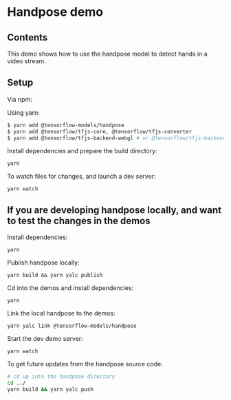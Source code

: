 # Handpose demo

## Contents

This demo shows how to use the handpose model to detect hands in a video stream.

## Setup

Via npm:

Using yarn:
```sh
$ yarn add @tensorflow-models/handpose
$ yarn add @tensorflow/tfjs-core, @tensorflow/tfjs-converter
$ yarn add @tensorflow/tfjs-backend-webgl # or @tensorflow/tfjs-backend-wasm
```

Install dependencies and prepare the build directory:

```
yarn
```

To watch files for changes, and launch a dev server:

```
yarn watch
```

## If you are developing handpose locally, and want to test the changes in the demos


Install dependencies:
```
yarn
```

Publish handpose locally:
```
yarn build && yarn yalc publish
```

Cd into the demos and install dependencies:

```
yarn
```

Link the local handpose to the demos:
```
yarn yalc link @tensorflow-models/handpose
```

Start the dev demo server:
```
yarn watch
```

To get future updates from the handpose source code:
```sh
# cd up into the handpose directory
cd ../
yarn build && yarn yalc push
```
